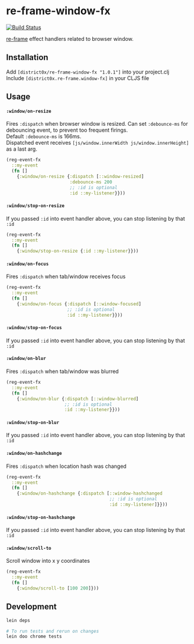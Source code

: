 # re-frame-window-fx

[![Build Status](https://travis-ci.org/district0x/re-frame-window-fx.svg?branch=master)](https://travis-ci.org/district0x/re-frame-window-fx)

[re-frame](https://github.com/Day8/re-frame) effect handlers related to browser window.

## Installation
Add `[district0x/re-frame-window-fx "1.0.1"]` into your project.clj    
Include `[district0x.re-frame.window-fx]` in your CLJS file

## Usage
#### `:window/on-resize`
Fires `:dispatch` when browser window is resized. Can set `:debounce-ms` for debouncing event, to prevent too frequent firings.  
Default `:debounce-ms` is 166ms.  
Dispatched event receives `[js/window.innerWidth js/window.innerHeight]` as a last arg. 
```clojure
(reg-event-fx
  ::my-event
  (fn []
    {:window/on-resize {:dispatch [::window-resized]
                        :debounce-ms 200
                        ;; :id is optional
                        :id ::my-listener}}))
```
#### `:window/stop-on-resize`
If you passed `:id` into event handler above, you can stop listening by that `:id`
```clojure
(reg-event-fx
  ::my-event
  (fn []
    {:window/stop-on-resize {:id ::my-listener}}))
```

#### `:window/on-focus`
Fires `:dispatch` when tab/window receives focus
```clojure
(reg-event-fx
  ::my-event
  (fn []
    {:window/on-focus {:dispatch [::window-focused]
                       ;; :id is optional
                       :id ::my-listener}}))
```
#### `:window/stop-on-focus`
If you passed `:id` into event handler above, you can stop listening by that `:id`

#### `:window/on-blur`
Fires `:dispatch` when tab/window was blurred
```clojure
(reg-event-fx
  ::my-event
  (fn []
    {:window/on-blur {:dispatch [::window-blurred]
                      ;; :id is optional
                      :id ::my-listener}}))
```
#### `:window/stop-on-blur`
If you passed `:id` into event handler above, you can stop listening by that `:id`

#### `:window/on-hashchange`
Fires `:dispatch` when location hash was changed
```clojure
(reg-event-fx
  ::my-event
  (fn []
    {:window/on-hashchange {:dispatch [::window-hashchanged
                                       ;; :id is optional
                                       :id ::my-listener]}}))
```

#### `:window/stop-on-hashchange`
If you passed `:id` into event handler above, you can stop listening by that `:id`

#### `:window/scroll-to`
Scroll window into x y coordinates
```clojure
(reg-event-fx
  ::my-event
  (fn []
    {:window/scroll-to [100 200]}))
```
## Development
```bash
lein deps

# To run tests and rerun on changes
lein doo chrome tests
```

